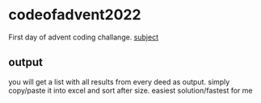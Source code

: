 
# codeofadvent2022

First day of advent coding challange.
[subject](https://adventofcode.com/2022/day/1)

## output
you will get a list with all results from every deed as output. simply copy/paste it into excel and sort after size.
easiest solution/fastest for me
